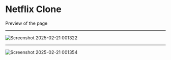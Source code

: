 <h1>Netflix Clone</h1> 

<p> Preview of the page</p>
<hr/>

![Screenshot 2025-02-21 001322](https://github.com/user-attachments/assets/6f342436-9a0c-466a-8a6d-0d10c32f776a)

<hr/>

![Screenshot 2025-02-21 001354](https://github.com/user-attachments/assets/d2e0ce23-0de8-460d-9428-09e0bbc8f939)
